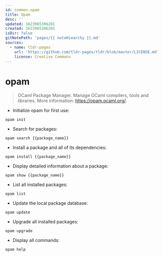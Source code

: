 ```yaml
---
id: common.opam
title: Opam
desc: ''
updated: 1623965306201
created: 1623965306201
isDir: false
gitNotePath: 'pages/{{ noteHiearchy }}.md'
sources:
  - name: tldr-pages
    url: 'https://github.com/tldr-pages/tldr/blob/master/LICENSE.md'
    license: Creative Commons
---
```

# opam

> OCaml Package Manager.
> Manage OCaml compilers, tools and libraries.
> More information: <https://opam.ocaml.org/>.

- Initialize opam for first use:

`opam init`

- Search for packages:

`opam search {{package_name}}`

- Install a package and all of its dependencies:

`opam install {{package_name}}`

- Display detailed information about a package:

`opam show {{package_name}}`

- List all installed packages:

`opam list`

- Update the local package database:

`opam update`

- Upgrade all installed packages:

`opam upgrade`

- Display all commands:

`opam help`

